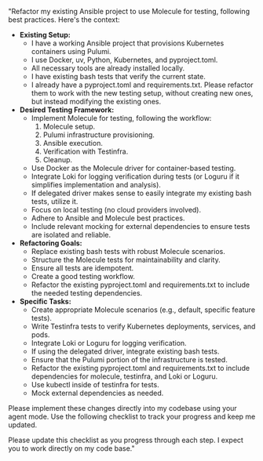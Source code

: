 "Refactor my existing Ansible project to use Molecule for testing, following best practices. Here's the context:

* **Existing Setup:**
    * I have a working Ansible project that provisions Kubernetes containers using Pulumi.
    * I use Docker, uv, Python, Kubernetes, and pyproject.toml.
    * All necessary tools are already installed locally.
    * I have existing bash tests that verify the current state.
    * I already have a pyproject.toml and requirements.txt. Please refactor them to work with the new testing setup, without creating new ones, but instead modifying the existing ones.
* **Desired Testing Framework:**
    * Implement Molecule for testing, following the workflow:
        1.  Molecule setup.
        2.  Pulumi infrastructure provisioning.
        3.  Ansible execution.
        4.  Verification with Testinfra.
        5.  Cleanup.
    * Use Docker as the Molecule driver for container-based testing.
    * Integrate Loki for logging verification during tests (or Loguru if it simplifies implementation and analysis).
    * If delegated driver makes sense to easily integrate my existing bash tests, utilize it.
    * Focus on local testing (no cloud providers involved).
    * Adhere to Ansible and Molecule best practices.
    * Include relevant mocking for external dependencies to ensure tests are isolated and reliable.
* **Refactoring Goals:**
    * Replace existing bash tests with robust Molecule scenarios.
    * Structure the Molecule tests for maintainability and clarity.
    * Ensure all tests are idempotent.
    * Create a good testing workflow.
    * Refactor the existing pyproject.toml and requirements.txt to include the needed testing dependencies.
* **Specific Tasks:**
    * Create appropriate Molecule scenarios (e.g., default, specific feature tests).
    * Write Testinfra tests to verify Kubernetes deployments, services, and pods.
    * Integrate Loki or Loguru for logging verification.
    * If using the delegated driver, integrate existing bash tests.
    * Ensure that the Pulumi portion of the infrastructure is tested.
    * Refactor the existing pyproject.toml and requirements.txt to include dependencies for molecule, testinfra, and Loki or Loguru.
    * Use kubectl inside of testinfra for tests.
    * Mock external dependencies as needed.

Please implement these changes directly into my codebase using your agent mode. Use the following checklist to track your progress and keep me updated.



Please update this checklist as you progress through each step. I expect you to work directly on my code base."
